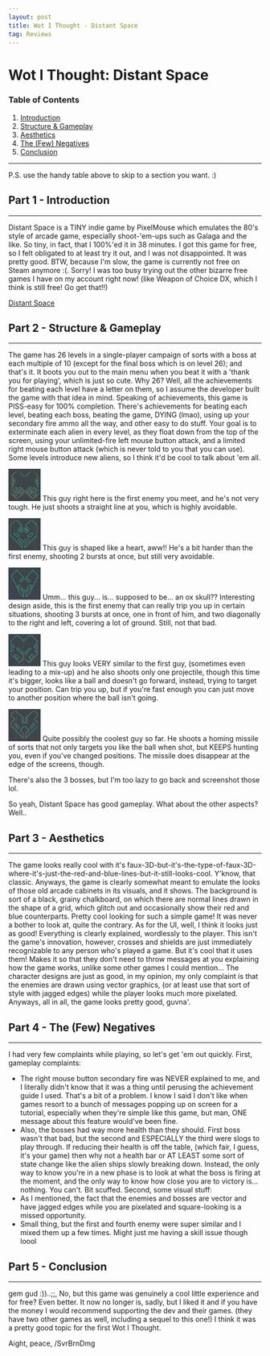 ```yaml
---
layout: post
title: Wot I Thought - Distant Space
tag: Reviews
---
```


# Wot I Thought: Distant Space

 ### Table of Contents                 
 
 1. [Introduction](#part1)         
 2. [Structure & Gameplay](#part2) 
 3. [Aesthetics](#part3)           
 4. [The (Few) Negatives](#part4)  
 5. [Conclusion](#part5)           
---

P.S. use the handy table above to skip to a section you want. :)

## Part 1 - Introduction <a name='part1'></a>
---
Distant Space is a TINY indie game by PixelMouse which emulates the 80's style of arcade game, especially shoot-'em-ups such as Galaga and the like. So tiny, in fact, that I 100%'ed it in 38 minutes. 
I got this game for free, so I felt obligated to at least try it out, and I was not disappointed. It was pretty good. BTW, because I'm slow, the game is currently not free on Steam anymore :(. Sorry! 
I was too busy trying out the other bizarre free games I have on my account right now! (like Weapon of Choice DX, which I think is still free! Go get that!!)

[Distant Space](https://store.steampowered.com/app/569610/Distant_Space/)

## Part 2 - Structure & Gameplay <a name='part2'></a>
---
The game has 26 levels in a single-player campaign of sorts with a boss at each multiple of 10 (except for the final boss which is on level 26); and that's it. It boots you out to the main menu when you beat it with
a 'thank you for playing', which is just so cute. Why 26? Well, all the achievements for beating each level have a letter on them, so I assume the developer built the game with that idea in mind. Speaking of achievements,
this game is PISS-easy for 100% completion. There's achievements for beating each level, beating each boss, beating the game, DYING (lmao), using up your secondary fire ammo all the way, and other easy to do stuff.
Your goal is to exterminate each alien in every level, as they float down from the top of the screen, using your unlimited-fire left mouse button attack, and a limited right mouse button attack (which is never told to you that you can use). 
Some levels introduce new aliens, so I think it'd be cool to talk about 'em all.

[![First enemy](assets/distantspace/firstenemydistantspace.png)](https://svrbrndmg.github.io/assets/distantspace/firstenemydistantspace.png)
This guy right here is the first enemy you meet, and he's not very tough. He just shoots a straight line at you, which is highly avoidable.

[![Second enemy](assets/distantspace/secondenemydistantspace.png)](https://svrbrndmg.github.io/assets/distantspace/secondenemydistantspace.png)
This guy is shaped like a heart, aww!! He's a bit harder than the first enemy, shooting 2 bursts at once, but still very avoidable.

[![Third enemy](assets/distantspace/thirdenemydistantspace.png)](https://svrbrndmg.github.io/assets/distantspace/thirdenemydistantspace.png)
Umm... this guy... is... supposed to be... an ox skull?? Interesting design aside, this is the first enemy that can really trip you up in certain situations, shooting 3 bursts at once,
one in front of him, and two diagonally to the right and left, covering a lot of ground. Still, not that bad.

[![Fourth enemy](assets/distantspace/fourthenemydistantspace.png)](https://svrbrndmg.github.io/assets/distantspace/fourthenemydistantspace.png)
This guy looks VERY similar to the first guy, (sometimes even leading to a mix-up) and he also shoots only one projectile, though this time it's bigger, looks like a ball and doesn't go forward, instead, 
trying to target your position. Can trip you up, but if you're fast enough you can just move to another position where the ball isn't going.

[![Fifth enemy](assets/distantspace/fifthenemydistantspace.png)](https://svrbrndmg.github.io/assets/distantspace/fifthenemydistantspace.png)
Quite possibly the coolest guy so far. He shoots a homing missile of sorts that not only targets you like the ball when shot, but KEEPS hunting you, even if you've changed positions. 
The missile does disappear at the edge of the screens, though.

There's also the 3 bosses, but I'm too lazy to go back and screenshot those lol.

So yeah, Distant Space has good gameplay. What about the other aspects? Well..

## Part 3 - Aesthetics <a name='part3'></a>
---
The game looks really cool with it's faux-3D-but-it's-the-type-of-faux-3D-where-it's-just-the-red-and-blue-lines-but-it-still-looks-cool. Y'know, that classic. 
Anyways, the game is clearly somewhat meant to emulate the looks of those old arcade cabinets in its visuals, and it shows. The background is sort of a black, grainy chalkboard, on which there are normal lines 
drawn in the shape of a grid, which glitch out and occasionally show their red and blue counterparts. Pretty cool looking for such a simple game! It was never a bother to look at, quite the contrary. 
As for the UI, well, I think it looks just as good! Everything is clearly explained, wordlessly to the player. This isn't the game's innovation, however, crosses and shields are just 
immediately recognizable to any person who's played a game. But it's cool that it uses them! Makes it so that they don't need to throw messages at you explaining how the game works, 
unlike some other games I could mention... The character designs are just as good, in my opinion, my only complaint is that the enemies are drawn using vector graphics, (or at least use that sort of style with jagged edges)
while the player looks much more pixelated. Anyways, all in all, the game looks pretty good, guvna'.

## Part 4 - The (Few) Negatives <a name='part4'></a>
---
I had very few complaints while playing, so let's get 'em out quickly. First, gameplay complaints:
- The right mouse button secondary fire was NEVER explained to me, and I literally didn't know that it was a thing until perusing the achievement guide I used. That's a bit of a problem.
  I know I said I don't like when games resort to a bunch of messages popping up on screen for a tutorial, especially when they're simple like this game, but man, ONE message about this feature would've been fine. 
- Also, the bosses had way more health than they should. First boss wasn't that bad, but the second and ESPECIALLY the third were slogs to play through. If reducing their health is off the table,
  (which fair, I guess, it's your game) then why not a health bar or AT LEAST some sort of state change like the alien ships slowly breaking down. Instead, the only way to know you're in a new phase
  is to look at what the boss is firing at the moment, and the only way to know how close you are to victory is... nothing. You can't. Bit scuffed.
Second, some visual stuff:
- As I mentioned, the fact that the enemies and bosses are vector and have jagged edges while you are pixelated and square-looking is a missed opportunity.
- Small thing, but the first and fourth enemy were super similar and I mixed them up a few times. Might just me having a skill issue though loool

## Part 5 - Conclusion <a name='part5'></a>
---
gem gud :))..;;,
No, but this game was genuinely a cool little experience and for free? Even better. It now no longer is, sadly, but I liked it and if you have the money I would recommend supporting the dev and their games. 
(they have two other games as well, including a sequel to this one!) I think it was a pretty good topic for the first Wot I Thought.

Aight, peace,
/SvrBrnDmg
